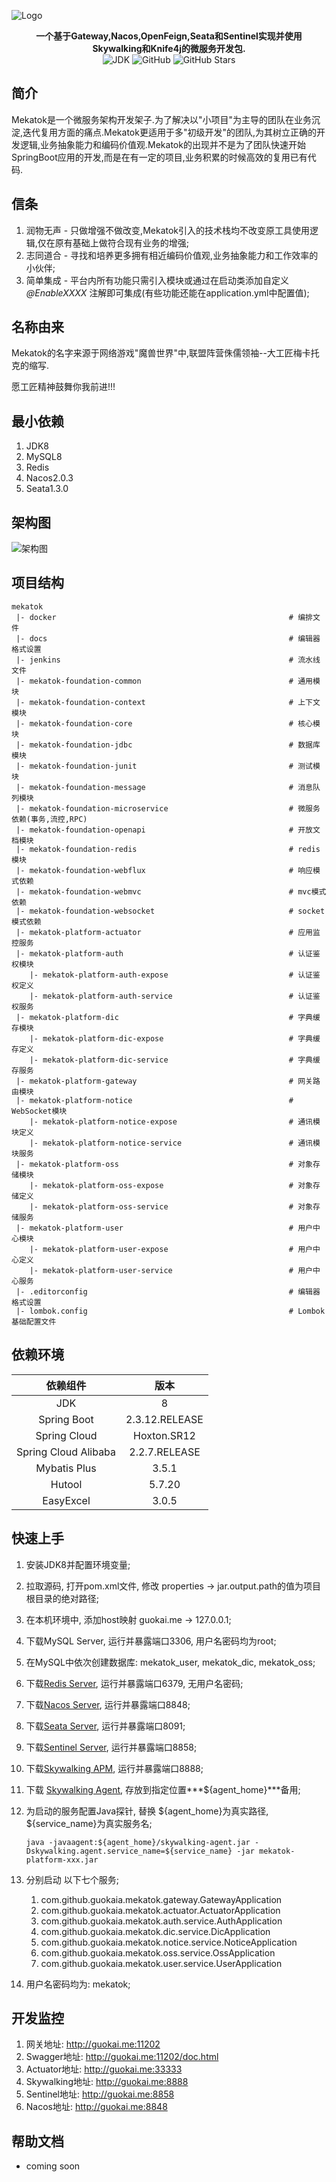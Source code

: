![Logo](./docs/image/mekatok.png)

<p align="center">
	<strong>一个基于Gateway,Nacos,OpenFeign,Seata和Sentinel实现并使用Skywalking和Knife4j的微服务开发包.</strong>
  <br />
	<img alt="JDK" src="https://img.shields.io/badge/JDK-8-green.svg" />
    <img alt="GitHub" src="https://img.shields.io/github/license/guokaia/mekatok">
    <img alt="GitHub Stars" src="https://img.shields.io/github/stars/guokaia/mekatok.svg?style=social">
</p>

## 简介

Mekatok是一个微服务架构开发架子.为了解决以"小项目"为主导的团队在业务沉淀,迭代复用方面的痛点.Mekatok更适用于多"初级开发"的团队,为其树立正确的开发逻辑,业务抽象能力和编码价值观.Mekatok的出现并不是为了团队快速开始SpringBoot应用的开发,而是在有一定的项目,业务积累的时候高效的复用已有代码.

## 信条

1. 润物无声 - 只做增强不做改变,Mekatok引入的技术栈均不改变原工具使用逻辑,仅在原有基础上做符合现有业务的增强;
2. 志同道合 - 寻找和培养更多拥有相近编码价值观,业务抽象能力和工作效率的小伙伴;
3. 简单集成 - 平台内所有功能只需引入模块或通过在启动类添加自定义 *@EnableXXXX* 注解即可集成(有些功能还能在application.yml中配置值);

## 名称由来

Mekatok的名字来源于网络游戏"魔兽世界"中,联盟阵营侏儒领袖--大工匠梅卡托克的缩写.

愿工匠精神鼓舞你我前进!!!

## 最小依赖

1. JDK8
2. MySQL8
3. Redis
3. Nacos2.0.3
3. Seata1.3.0

## 架构图

![架构图](./docs/image/structure.png)

## 项目结构

```shell
mekatok
 |- docker                                                    # 编排文件
 |- docs                                                      # 编辑器格式设置
 |- jenkins                                                   # 流水线文件
 |- mekatok-foundation-common                                 # 通用模块
 |- mekatok-foundation-context                                # 上下文模块
 |- mekatok-foundation-core                                   # 核心模块
 |- mekatok-foundation-jdbc                                   # 数据库模块
 |- mekatok-foundation-junit                                  # 测试模块
 |- mekatok-foundation-message                                # 消息队列模块
 |- mekatok-foundation-microservice                           # 微服务依赖(事务,流控,RPC)
 |- mekatok-foundation-openapi                                # 开放文档模块
 |- mekatok-foundation-redis                                  # redis模块
 |- mekatok-foundation-webflux                                # 响应模式依赖
 |- mekatok-foundation-webmvc                                 # mvc模式依赖
 |- mekatok-foundation-websocket                              # socket模式依赖
 |- mekatok-platform-actuator                                 # 应用监控服务
 |- mekatok-platform-auth                                     # 认证鉴权模块
 	|- mekatok-platform-auth-expose                           # 认证鉴权定义
 	|- mekatok-platform-auth-service                          # 认证鉴权服务
 |- mekatok-platform-dic                                      # 字典缓存模块
 	|- mekatok-platform-dic-expose                            # 字典缓存定义
 	|- mekatok-platform-dic-service                           # 字典缓存服务
 |- mekatok-platform-gateway                                  # 网关路由模块
 |- mekatok-platform-notice                                   # WebSocket模块
 	|- mekatok-platform-notice-expose                         # 通讯模块定义
 	|- mekatok-platform-notice-service                        # 通讯模块服务
 |- mekatok-platform-oss                                      # 对象存储模块
 	|- mekatok-platform-oss-expose                            # 对象存储定义
 	|- mekatok-platform-oss-service                           # 对象存储服务
 |- mekatok-platform-user                                     # 用户中心模块
 	|- mekatok-platform-user-expose                           # 用户中心定义
 	|- mekatok-platform-user-service                          # 用户中心服务
 |- .editorconfig                                             # 编辑器格式设置
 |- lombok.config                                             # Lombok基础配置文件
```

## 依赖环境

|      依赖组件      |   版本   |
| :----------------: | :------: |
|        JDK         |   8    |
|    Spring Boot     |  2.3.12.RELEASE  |
| Spring Cloud | Hoxton.SR12 |
| Spring Cloud Alibaba | 2.2.7.RELEASE |
| Mybatis Plus | 3.5.1 |
|       Hutool       | 5.7.20 |
| EasyExcel | 3.0.5 |

## 快速上手

1. 安装JDK8并配置环境变量;

2. 拉取源码, 打开pom.xml文件, 修改 properties -> jar.output.path的值为项目根目录的绝对路径;

3. 在本机环境中, 添加host映射 guokai.me -> 127.0.0.1;

4. 下载MySQL Server, 运行并暴露端口3306, 用户名密码均为root;

5. 在MySQL中依次创建数据库: mekatok_user, mekatok_dic, mekatok_oss;

6. 下载[Redis Server](https://download.redis.io/releases/redis-6.2.6.tar.gz), 运行并暴露端口6379, 无用户名密码;

7. 下载[Nacos Server](https://github.com/alibaba/nacos/releases/download/2.0.3/nacos-server-2.0.3.zip), 运行并暴露端口8848;

8. 下载[Seata Server](https://github.com/seata/seata/releases/download/v1.3.0/seata-server-1.3.0.zip), 运行并暴露端口8091;

9. 下载[Sentinel Server](https://github.com/alibaba/Sentinel/releases/download/1.8.1/sentinel-dashboard-1.8.1.jar), 运行并暴露端口8858;

10. 下载[Skywalking APM](https://www.apache.org/dyn/closer.cgi/skywalking/8.9.1/apache-skywalking-apm-8.9.1.tar.gz), 运行并暴露端口8888;

11. 下载 [Skywalking Agent](https://www.apache.org/dyn/closer.cgi/skywalking/java-agent/8.9.0/apache-skywalking-java-agent-8.9.0.tgz), 存放到指定位置***${agent_home}***备用;

12. 为启动的服务配置Java探针, 替换 ${agent_home}为真实路径, ${service_name}为真实服务名;

    ```shell
    java -javaagent:${agent_home}/skywalking-agent.jar -Dskywalking.agent.service_name=${service_name} -jar mekatok-platform-xxx.jar
    ```

    

13. 分别启动 以下七个服务;

    1.  com.github.guokaia.mekatok.gateway.GatewayApplication
    2.  com.github.guokaia.mekatok.actuator.ActuatorApplication
    3.  com.github.guokaia.mekatok.auth.service.AuthApplication
    4.  com.github.guokaia.mekatok.dic.service.DicApplication
    5.  com.github.guokaia.mekatok.notice.service.NoticeApplication
    6.  com.github.guokaia.mekatok.oss.service.OssApplication
    7.  com.github.guokaia.mekatok.user.service.UserApplication
    
14. 用户名密码均为: mekatok;


## 开发监控

1. 网关地址: http://guokai.me:11202
2. Swagger地址: http://guokai.me:11202/doc.html
3. Actuator地址: http://guokai.me:33333
4. Skywalking地址: http://guokai.me:8888
5. Sentinel地址: http://guokai.me:8858
6. Nacos地址: http://guokai.me:8848

## 帮助文档

* coming soon
